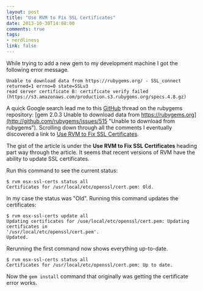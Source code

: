 ```yaml
---
layout: post
title: "Use RVM to Fix SSL Certificates"
date: 2013-10-30T14:08:00
comments: true
tags:
- nerdliness
link: false
---
```

While trying to add a new gem to my development machine I got the following error message.

    Unable to download data from https://rubygems.org/ - SSL_connect returned=1 errno=0 state=SSLv3
    read server certificate B: certificate verify failed
    (https://s3.amazonaws.com/production.s3.rubygems.org/specs.4.8.gz)

A quick Google search lead me to this [GitHub](http://github.com "GitHub") thread on the rubygems
repository: [gem 2.0.3 Unable to download data from
https://rubygems.org](http://github.com/rubygems/issues/515 "Unable to download from rubygems").
Scrolling down through all the comments I eventually discovered a link to [Use RVM to Fix SSL
Certificates](http://railsapps.github.io/openssl-certificate-verify-failed.html "OpenSSL Errors and
Rails - Certificate Verify Failed").

The gist of the article is under the **Use RVM to Fix SSL Certificates** heading part way through
the article. It seems that recent versions of RVM have the ability to update SSL certificates.

Run this command to see the current status:

    $ rvm osx-ssl-certs status all
    Certificates for /usr/local/etc/openssl/cert.pem: Old.

In my case the status was "Old". Running this command updates the certificates:

    $ rvm osx-ssl-certs update all
    Updating certificates for /use/local/etc/openssl/cert.pem: Updating certificates in
    '/usr/local/etc/openssl/cert.pem'.
    Updated.

Rerunning the first command now shows everything up-to-date.

    $ rvm osx-ssl-certs status all
    Certificates for /usr/local/etc/openssl/cert.pem: Up to date.

Now the `gem install` command that originally was getting the certificate error works. 
